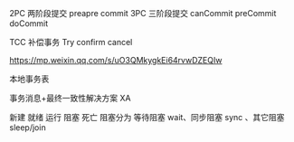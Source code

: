 2PC  两阶段提交
preapre  commit 
3PC  三阶段提交
canCommit preCommit doCommit 

TCC 补偿事务
Try confirm cancel 

https://mp.weixin.qq.com/s/uO3QMkygkEi64rvwDZEQIw

本地事务表

事务消息+最终一致性解决方案
XA 

新建 就绪 运行 阻塞 死亡
阻塞分为 等待阻塞 wait、同步阻塞 sync 、其它阻塞 sleep/join

